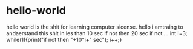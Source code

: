 # hello-world
hello world is the shit for learning computer sicense.
hello i amtraing to andaerstand this shit in les than 10 sec if not then 20 sec if not ... int i=3; while(1){print("if not then "+10*i+" sec"); i++;}
